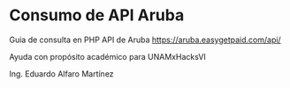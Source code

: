 # Consumo de API Aruba

Guia de consulta en PHP API de Aruba https://aruba.easygetpaid.com/api/

Ayuda con propósito académico para UNAMxHacksVI

Ing. Eduardo Alfaro Martínez
